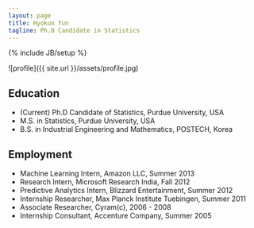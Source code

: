 ```yaml
---
layout: page
title: Hyokun Yun
tagline: Ph.D Candidate in Statistics
---
```

{% include JB/setup %}

![profile]({{ site.url }}/assets/profile.jpg)

## Education

- (Current) Ph.D Candidate of Statistics, Purdue University, USA
- M.S. in Statistics, Purdue University, USA
- B.S. in Industrial Engineering and Mathematics, POSTECH, Korea

## Employment

- Machine Learning Intern, Amazon LLC, Summer 2013
- Research Intern, Microsoft Research India, Fall 2012
- Predictive Analytics Intern, Blizzard Entertainment, Summer 2012
- Internship Researcher, Max Planck Institute Tuebingen, Summer 2011
- Associate Researcher, Cyram(c), 2006 - 2008
- Internship Consultant, Accenture Company, Summer 2005




